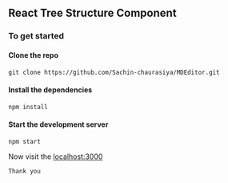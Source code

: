 ## React Tree Structure Component

### To get started

#### Clone the repo

```shell
git clone https://github.com/Sachin-chaurasiya/MDEditor.git
```

#### Install the dependencies

```shell
npm install
```

#### Start the development server

```shell
npm start
```

Now visit the [localhost:3000](http://localhost:3000)

`Thank you`
